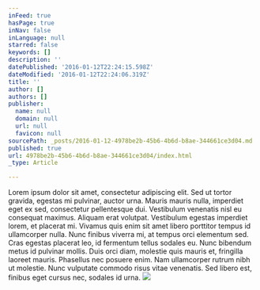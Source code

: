 ```yaml
---
inFeed: true
hasPage: true
inNav: false
inLanguage: null
starred: false
keywords: []
description: ''
datePublished: '2016-01-12T22:24:15.598Z'
dateModified: '2016-01-12T22:24:06.319Z'
title: ''
author: []
authors: []
publisher:
  name: null
  domain: null
  url: null
  favicon: null
sourcePath: _posts/2016-01-12-4978be2b-45b6-4b6d-b8ae-344661ce3d04.md
published: true
url: 4978be2b-45b6-4b6d-b8ae-344661ce3d04/index.html
_type: Article

---
```

Lorem ipsum dolor sit amet, consectetur adipiscing elit. Sed ut tortor gravida, egestas mi pulvinar, auctor urna. Mauris mauris nulla, imperdiet eget ex sed, consectetur pellentesque dui. Vestibulum venenatis nisl eu consequat maximus. Aliquam erat volutpat. Vestibulum egestas imperdiet lorem, et placerat mi. Vivamus quis enim sit amet libero porttitor tempus id ullamcorper nulla. Nunc finibus viverra mi, at tempus orci elementum sed. Cras egestas placerat leo, id fermentum tellus sodales eu. Nunc bibendum metus id pulvinar mollis. Duis orci diam, molestie quis mauris et, fringilla laoreet mauris. Phasellus nec posuere enim. Nam ullamcorper rutrum nibh ut molestie. Nunc vulputate commodo risus vitae venenatis. Sed libero est, finibus eget cursus nec, sodales id urna.
![](https://the-grid-user-content.s3-us-west-2.amazonaws.com/8dc65415-6e41-4a15-8c41-17f6f86e60b8.jpg)